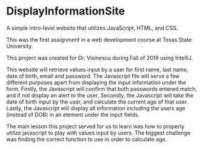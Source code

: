 # DisplayInformationSite
A simple intro-level website that utilizes JavaScript, HTML, and CSS.

This was the first assignment in a web development course at Texas State University.

This project was created for Dr. Visinescu during Fall of 2019 using IntelliJ.

This website will retrieve values input by a user for first name, last name, date of birth, email and password.
The Javascript file will serve a few different purposes apart from displaying the input information under the form.
Firstly, the Javascript will confirm that both passwords entered match, and if not display an alert to the user.
Secondly, the Javascript will take the date of birth input by the user, and calculate the current age of that user.
Lastly, the Javascript will display all information including the users age (instead of DOB) in an element under the input fields.

The main lesson this project served for us to learn was how to properly utilize javascript to play with values input by users.
The biggest challenge was finding the correct function to use in order to calculate age.
